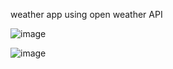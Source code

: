 weather app using open weather API

![image](https://user-images.githubusercontent.com/47218490/179828391-f4c25925-2671-4956-b2b4-858d20c02ac1.png)


![image](https://user-images.githubusercontent.com/47218490/179904823-b7e7379f-2f9a-498a-900a-d65db6c477e9.png)
